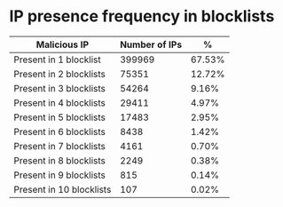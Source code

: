 # IP presence frequency in blocklists
| Malicious IP | Number of IPs | % |
|----|----|----|
| Present in 1 blocklist | 399969 | 67.53% |
| Present in 2 blocklists | 75351 | 12.72% |
| Present in 3 blocklists | 54264 | 9.16% |
| Present in 4 blocklists | 29411 | 4.97% |
| Present in 5 blocklists | 17483 | 2.95% |
| Present in 6 blocklists | 8438 | 1.42% |
| Present in 7 blocklists | 4161 | 0.70% |
| Present in 8 blocklists | 2249 | 0.38% |
| Present in 9 blocklists | 815 | 0.14% |
| Present in 10 blocklists | 107 | 0.02% |
